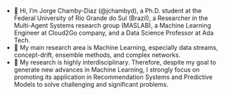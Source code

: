 - 👋 Hi, I’m Jorge Chamby-Diaz (@jchambyd), a Ph.D. student at the Federal University of Rio Grande do Sul (Brazil), a Researcher in the Multi-Agent Systems research group (MASLAB), a Machine Learning Engineer at Cloud2Go company, and a Data Science Professor at Ada Tech.
- 👀 My main research area is Machine Learning, especially data streams, concept-drift, ensemble methods, and complex networks.
- 🌱 My research is highly interdisciplinary. Therefore, despite my goal to generate new advances in Machine Learning, I strongly focus on promoting its application in Recommendation Systems and Predictive Models to solve challenging and significant problems.
